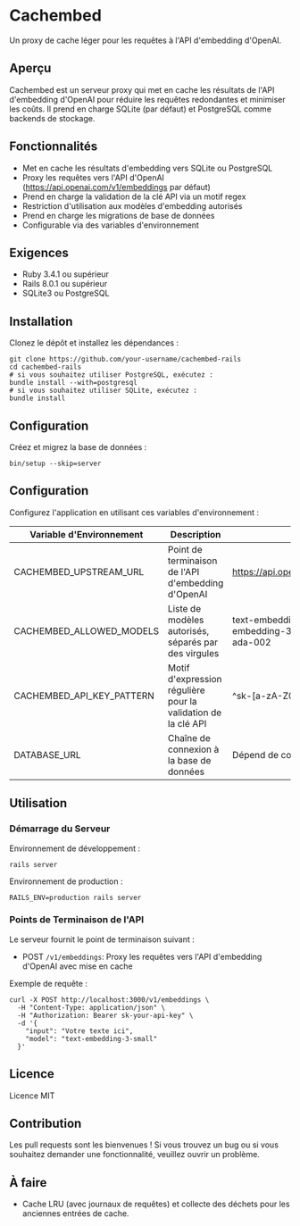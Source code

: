 # Cachembed

Un proxy de cache léger pour les requêtes à l'API d'embedding d'OpenAI.

## Aperçu

Cachembed est un serveur proxy qui met en cache les résultats de l'API d'embedding d'OpenAI pour réduire les requêtes redondantes et minimiser les coûts. Il prend en charge SQLite (par défaut) et PostgreSQL comme backends de stockage.

## Fonctionnalités

- Met en cache les résultats d'embedding vers SQLite ou PostgreSQL
- Proxy les requêtes vers l'API d'OpenAI (https://api.openai.com/v1/embeddings par défaut)
- Prend en charge la validation de la clé API via un motif regex
- Restriction d'utilisation aux modèles d'embedding autorisés
- Prend en charge les migrations de base de données
- Configurable via des variables d'environnement

## Exigences

* Ruby 3.4.1 ou supérieur
* Rails 8.0.1 ou supérieur
* SQLite3 ou PostgreSQL

## Installation

Clonez le dépôt et installez les dépendances :

    git clone https://github.com/your-username/cachembed-rails
    cd cachembed-rails
    # si vous souhaitez utiliser PostgreSQL, exécutez :
    bundle install --with=postgresql
    # si vous souhaitez utiliser SQLite, exécutez :
    bundle install

## Configuration

Créez et migrez la base de données :

    bin/setup --skip=server

## Configuration

Configurez l'application en utilisant ces variables d'environnement :

| Variable d'Environnement     | Description                                      | Par défaut                             |
|------------------------------|--------------------------------------------------|---------------------------------------|
| CACHEMBED_UPSTREAM_URL       | Point de terminaison de l'API d'embedding d'OpenAI | https://api.openai.com/v1/embeddings  |
| CACHEMBED_ALLOWED_MODELS     | Liste de modèles autorisés, séparés par des virgules | text-embedding-3-small,text-embedding-3-large,text-embedding-ada-002 |
| CACHEMBED_API_KEY_PATTERN    | Motif d'expression régulière pour la validation de la clé API | ^sk-[a-zA-Z0-9_-]+$                  |
| DATABASE_URL                 | Chaîne de connexion à la base de données          | Dépend de config/database.yml         |

## Utilisation

### Démarrage du Serveur

Environnement de développement :

    rails server

Environnement de production :

    RAILS_ENV=production rails server

### Points de Terminaison de l'API

Le serveur fournit le point de terminaison suivant :

- POST `/v1/embeddings`: Proxy les requêtes vers l'API d'embedding d'OpenAI avec mise en cache

Exemple de requête :

    curl -X POST http://localhost:3000/v1/embeddings \
      -H "Content-Type: application/json" \
      -H "Authorization: Bearer sk-your-api-key" \
      -d '{
        "input": "Votre texte ici",
        "model": "text-embedding-3-small"
      }'

## Licence

Licence MIT

## Contribution

Les pull requests sont les bienvenues ! Si vous trouvez un bug ou si vous souhaitez demander une fonctionnalité, veuillez ouvrir un problème.

## À faire

- Cache LRU (avec journaux de requêtes) et collecte des déchets pour les anciennes entrées de cache.